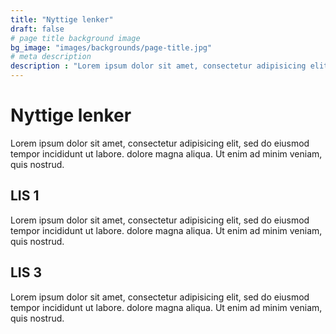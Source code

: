 ```yaml
---
title: "Nyttige lenker"
draft: false
# page title background image
bg_image: "images/backgrounds/page-title.jpg"
# meta description
description : "Lorem ipsum dolor sit amet, consectetur adipisicing elit, sed do eiusmod tempor incididunt ut labore. dolore magna aliqua. Ut enim ad minim veniam, quis nostrud."
---
```



# Nyttige lenker
Lorem ipsum dolor sit amet, consectetur adipisicing elit, sed do eiusmod tempor incididunt ut labore. dolore magna aliqua. Ut enim ad minim veniam, quis nostrud.

## LIS 1 
Lorem ipsum dolor sit amet, consectetur adipisicing elit, sed do eiusmod tempor incididunt ut labore. dolore magna aliqua. Ut enim ad minim veniam, quis nostrud.


## LIS 3
Lorem ipsum dolor sit amet, consectetur adipisicing elit, sed do eiusmod tempor incididunt ut labore. dolore magna aliqua. Ut enim ad minim veniam, quis nostrud.